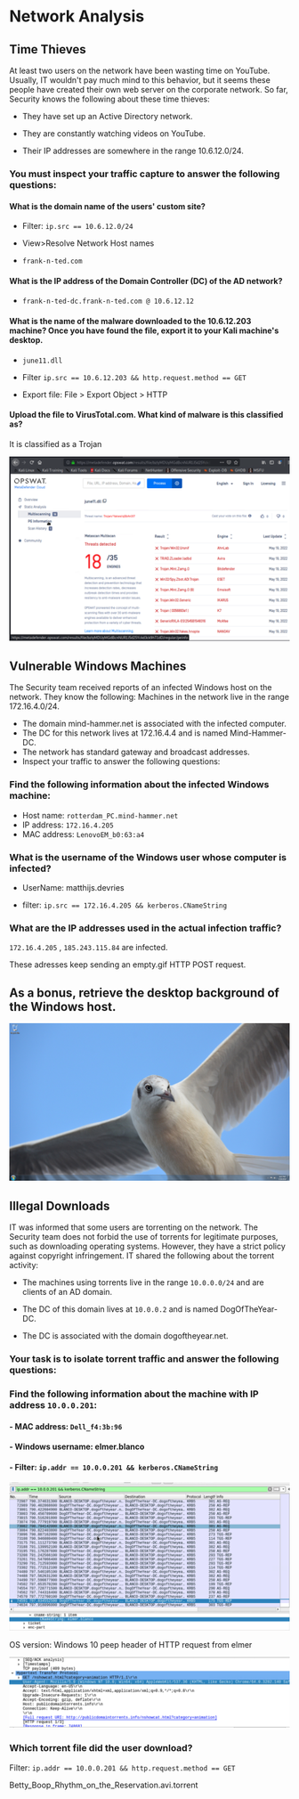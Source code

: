 # Network Analysis

## Time Thieves

At least two users on the network have been wasting time on YouTube. Usually, IT wouldn't pay much mind to this behavior, but it seems these people have created their own web server on the corporate network. So far, Security knows the following about these time thieves:
   
   - They have set up an Active Directory network.
   
   - They are constantly watching videos on YouTube.
   
   - Their IP addresses are somewhere in the range 10.6.12.0/24.

### You must inspect your traffic capture to answer the following questions:

 #### What is the domain name of the users' custom site?

   - Filter: `ip.src == 10.6.12.0/24` 

   - View>Resolve Network Host names 

   - `frank-n-ted.com`
 
 #### What is the IP address of the Domain Controller (DC) of the AD network?

   - `frank-n-ted-dc.frank-n-ted.com @ 10.6.12.12`

 #### What is the name of the malware downloaded to the 10.6.12.203 machine? Once you have found the file, export it to your Kali machine's desktop.

   - `june11.dll`
   
   - Filter `ip.src == 10.6.12.203 && http.request.method == GET`
 
   - Export file: File > Export Object > HTTP

 
 #### Upload the file to VirusTotal.com. What kind of malware is this classified as?
 
 It is classified as a Trojan
 
 ![Virus Analysis](/Images/VirusTotal.png)
 
## Vulnerable Windows Machines
The Security team received reports of an infected Windows host on the network. They know the following:
Machines in the network live in the range 172.16.4.0/24.
  - The domain mind-hammer.net is associated with the infected computer.
  - The DC for this network lives at 172.16.4.4 and is named Mind-Hammer-DC.
  - The network has standard gateway and broadcast addresses.
  - Inspect your traffic to answer the following questions:
### Find the following information about the infected Windows machine:

   - Host name: `rotterdam_PC.mind-hammer.net`
   - IP address: `172.16.4.205`
   - MAC address: `LenovoEM_b0:63:a4`

### What is the username of the Windows user whose computer is infected?

   - UserName: matthijs.devries

   - filter: `ip.src == 172.16.4.205 && kerberos.CNameString`
 
### What are the IP addresses used in the actual infection traffic?
 
 `172.16.4.205` , `185.243.115.84` are infected. 
 
 These adresses keep sending an empty.gif HTTP POST request. 
 
 
## As a bonus, retrieve the desktop background of the Windows host.

![Desktop Image](Images/desktop-background)

## Illegal Downloads

IT was informed that some users are torrenting on the network. The Security team does not forbid the use of torrents for legitimate purposes, such as downloading operating systems. However, they have a strict policy against copyright infringement.
IT shared the following about the torrent activity:
   
   - The machines using torrents live in the range `10.0.0.0/24` and are clients of an AD domain.
   
   - The DC of this domain lives at `10.0.0.2` and is named DogOfTheYear-DC.
   
   - The DC is associated with the domain dogoftheyear.net.

### Your task is to isolate torrent traffic and answer the following questions:

### Find the following information about the machine with IP address `10.0.0.201`:

   #### - MAC address: `Dell_f4:3b:96`

   #### - Windows username: elmer.blanco 

   #### - Filter: `ip.addr == 10.0.0.201 && kerberos.CNameString`

![elmer blanco credentials](Images/elmer-blanco.png)

OS version: Windows 10 peep header of HTTP request from elmer

![OS Information](Images/OS-info.png)



### Which torrent file did the user download?

Filter: `ip.addr == 10.0.0.201 && http.request.method == GET`

Betty_Boop_Rhythm_on_the_Reservation.avi.torrent
